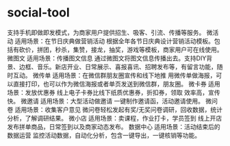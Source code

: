 # social-tool
支持手机即做即发模式，为商家用户提供招生、吸客、引流、传播等服务。 微活动 适用场景：在节日庆典做营销活动 根据全年各节日庆典设计营销活动模板。包括有砍价，拼团，秒杀，集赞，接龙，抽奖，游戏等模板，商家用户可在线使用。 微图文 适用场景：传播图文信息 通过微图文将图文信息传播出去。支持DIY背景、边框、音乐。新店开业、日常展示、喜报喜讯、招聘发布等，有留言功能，随时互动。 微传单 适用场景：在微信群朋友圈宣传和线下地推 用微传单做海报，可以直接打印，也可以作为微信海报或者单页发送到微信群，朋友圈。 微卡券 适用场景：发放优惠券 线上电子卡券比线下纸质优惠券，折扣券，领取 效率高，宣传快。 微邀请 适用场景：大型活动做邀请 一键制作邀请函，活动邀请使用。 微问卷 适用场景：收集客户意见 微问卷轻松发起有奖/无奖问卷调研，回收数据，统计分析，了解调研结果。 微小店 适用场景：卖课程，作业打卡，学员签到 线上开店发布拼单商品，日常签到以及商家动态发布。 数据中心 适用场景：活动结束后的数据运营 监控活动数据，自动化分析，包含一键导出，一键核销等功能。

